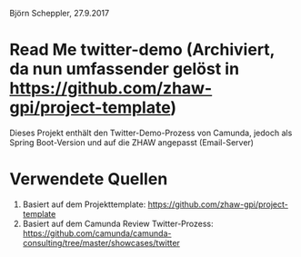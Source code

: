 Björn Scheppler, 27.9.2017

# Read Me twitter-demo (Archiviert, da nun umfassender gelöst in https://github.com/zhaw-gpi/project-template)
Dieses Projekt enthält den Twitter-Demo-Prozess von Camunda, jedoch als Spring Boot-Version und auf die ZHAW angepasst (Email-Server)

# Verwendete Quellen
1. Basiert auf dem Projekttemplate: https://github.com/zhaw-gpi/project-template
2. Basiert auf dem Camunda Review Twitter-Prozess: https://github.com/camunda/camunda-consulting/tree/master/showcases/twitter
